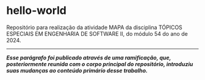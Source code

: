 # hello-world
Repositório para realização da atividade MAPA da disciplina TÓPICOS ESPECIAIS EM ENGENHARIA DE SOFTWARE II, do módulo 54 do ano de 2024.

---
_**Esse parágrafo foi publicado através de uma ramificação, que, posteriormente reunida com o corpo principal do repositório, introduziu suas mudanças ao conteúdo primário desse trabalho.**_
